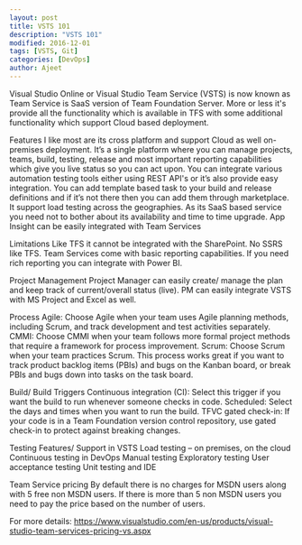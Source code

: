 ```yaml
---
layout: post
title: VSTS 101
description: "VSTS 101"
modified: 2016-12-01
tags: [VSTS, Git]
categories: [DevOps]
author: Ajeet
---     
```


Visual Studio Online or Visual Studio Team Service (VSTS) is now known as Team Service is SaaS version of Team Foundation Server. More or less it's provide all the functionality which is available in TFS with some additional functionality which support Cloud based deployment.

Features I like most are
        its cross platform and support Cloud as well on-premises deployment.
        It’s a single platform where you can manage projects, teams, build, testing, release and most important reporting capabilities which give you live status so you can act upon.
        You can integrate various automation testing tools either using REST API's or it’s also provide easy integration.
        You can add template based task to your build and release definitions and if it’s not there then you can add them through marketplace.
        It support load testing across the geographies.
        As its SaaS based service you need not to bother about its availability and time to time upgrade.
        App Insight can be easily integrated with Team Services

Limitations
        Like TFS it cannot be integrated with the SharePoint.
        No SSRS like TFS. Team Services come with basic reporting capabilities. If you need rich reporting you can integrate with Power BI.

Project Management
        Project Manager can easily create/ manage the plan and keep track of current/overall status (live).
        PM can easily integrate VSTS with MS Project and Excel as well.

Process
        Agile: Choose Agile when your team uses Agile planning methods, including Scrum, and track development and test activities separately.
        CMMI: Choose CMMI when your team follows more formal project methods that require a framework for process improvement.
        Scrum: Choose Scrum when your team practices Scrum. This process works great if you want to track product backlog items (PBIs) and bugs on the Kanban board, or break PBIs and bugs down into tasks on the task board.

Build/ Build Triggers
        Continuous integration (CI): Select this trigger if you want the build to run whenever someone checks in code. 
        Scheduled: Select the days and times when you want to run the build.
        TFVC gated check-in: If your code is in a Team Foundation version control repository, use gated check-in to protect against breaking changes.

Testing Features/ Support in VSTS
        Load testing – on premises, on the cloud
        Continuous testing in DevOps
        Manual testing
        Exploratory testing
        User acceptance testing
        Unit testing and IDE

Team Service pricing
         By default there is no charges for MSDN users along with 5 free non MSDN users. If there is more than 5 non MSDN users you need to pay the price based on the number of users.

For more details: https://www.visualstudio.com/en-us/products/visual-studio-team-services-pricing-vs.aspx